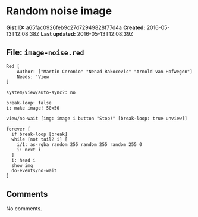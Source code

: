 # Random noise image

**Gist ID:** a65fac0926feb9c27d72949828f77d4a
**Created:** 2016-05-13T12:08:38Z
**Last updated:** 2016-05-13T12:08:39Z

## File: `image-noise.red`

```Red
Red [
	Author: ["Martin Ceronio" "Nenad Rakocevic" "Arnold van Hofwegen"]
	Needs: 'View
]

system/view/auto-sync?: no

break-loop: false
i: make image! 50x50

view/no-wait [img: image i button "Stop!" [break-loop: true unview]]

forever [ 
  if break-loop [break]
  while [not tail? i] [
    i/1: as-rgba random 255 random 255 random 255 0
    i: next i
  ]
  i: head i
  show img
  do-events/no-wait
]
```

## Comments

No comments.
